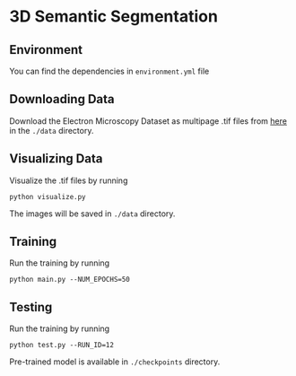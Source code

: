 # 3D Semantic Segmentation

## Environment
You can find the dependencies in `environment.yml` file

## Downloading Data
Download the Electron Microscopy Dataset as multipage .tif files from [here](https://www.epfl.ch/labs/cvlab/data/data-em/) in the `./data` directory. 

## Visualizing Data 
Visualize the .tif files by running 

```
python visualize.py
```

The images will be saved in `./data` directory.


## Training 
Run the training by running 

```
python main.py --NUM_EPOCHS=50
```

## Testing 

Run the training by running 

```
python test.py --RUN_ID=12
```

Pre-trained model is available in `./checkpoints` directory.

